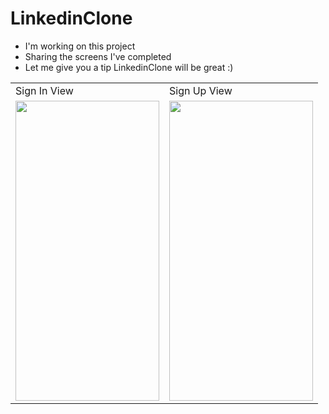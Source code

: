 # LinkedinClone
- I'm working on this project
- Sharing the screens I've completed
- Let me give you a tip LinkedinClone will be great :)


 <table>
  <tr>
    <td>Sign In View </td>
    <td>Sign Up View </td>

  </tr>
  <tr>
    <td><img src="https://user-images.githubusercontent.com/75203610/163810252-6ca2a87a-c180-4f78-9488-103336fbd2a7.png" width=230 height=480></td>
     <td><img src="https://user-images.githubusercontent.com/75203610/163810327-81c5672e-016e-48f2-b26f-936de9c97f97.png" width=230 height=480></td>
 
  </tr>
 </table>
